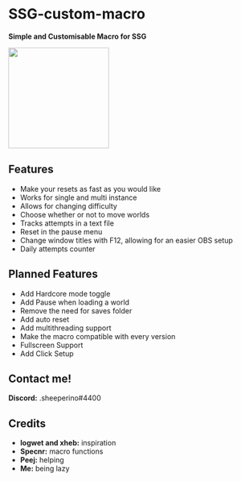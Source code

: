 # **SSG-custom-macro**
**Simple and Customisable Macro for SSG**

<img src="https://cdn.discordapp.com/icons/755878212571103392/5c359474b58722490c8c005c8032a563.png?size=4096" width="200">


## Features

- Make your resets as fast as you would like
- Works for single and multi instance
- Allows for changing difficulty
- Choose whether or not to move worlds
- Tracks attempts in a text file
- Reset in the pause menu
- Change window titles with F12, allowing for an easier OBS setup
- Daily attempts counter

## Planned Features

- Add Hardcore mode toggle
- Add Pause when loading a world
- Remove the need for saves folder
- Add auto reset
- Add multithreading support
- Make the macro compatible with every version
- Fullscreen Support
- Add Click Setup


## Contact me!

**Discord:** .sheeperino#4400


## Credits

- **logwet and xheb:** inspiration
- **Specnr:** macro functions
- **Peej:** helping
- **Me:** being lazy
